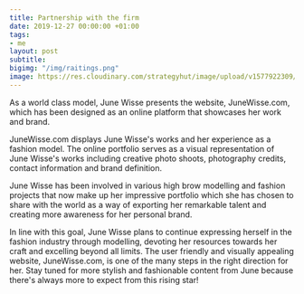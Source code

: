 ```yaml
---
title: Partnership with the firm
date: 2019-12-27 00:00:00 +01:00
tags:
- me
layout: post
subtitle: 
bigimg: "/img/raitings.png"
image: https://res.cloudinary.com/strategyhut/image/upload/v1577922309/JuneWisse/Gallery/19_mjf9tb.jpg
---
```


As a world class model, June Wisse presents the website, JuneWisse.com, which has been designed as an online platform that showcases her work and brand. 

JuneWisse.com displays June Wisse's works and her experience as a fashion model. The online portfolio serves as a visual representation of June Wisse's works including creative photo shoots, photography credits, contact information and brand definition. 

June Wisse has been involved in various high brow modelling and fashion projects that now make up her impressive portfolio which she has chosen to share with the world as a way of exporting her remarkable talent and creating more awareness for her personal brand. 

In line with this goal, June Wisse plans to continue expressing herself in the fashion industry through modelling, devoting her resources towards her craft and excelling beyond all limits. The user friendly and visually appealing website, JuneWisse.com, is one of the many steps in the right direction for her. Stay tuned for more stylish and fashionable content from June because there's always more to expect from this rising star! 




